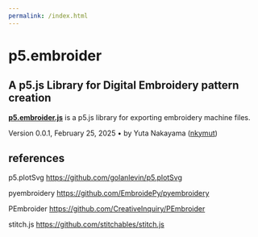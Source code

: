 ```yaml
---
permalink: /index.html
---
```



# p5.embroider

## A p5.js Library for Digital Embroidery pattern creation

[**p5.embroider.js**](https://github.com/nkymut/p5.embroider) is a p5.js library for exporting embroidery machine files.<br />

Version 0.0.1, February 25, 2025 • by Yuta Nakayama ([nkymut](https://github.com/nkymut))

## references

p5.plotSvg
https://github.com/golanlevin/p5.plotSvg

pyembroidery
https://github.com/EmbroidePy/pyembroidery

PEmbroider
https://github.com/CreativeInquiry/PEmbroider

stitch.js
https://github.com/stitchables/stitch.js
